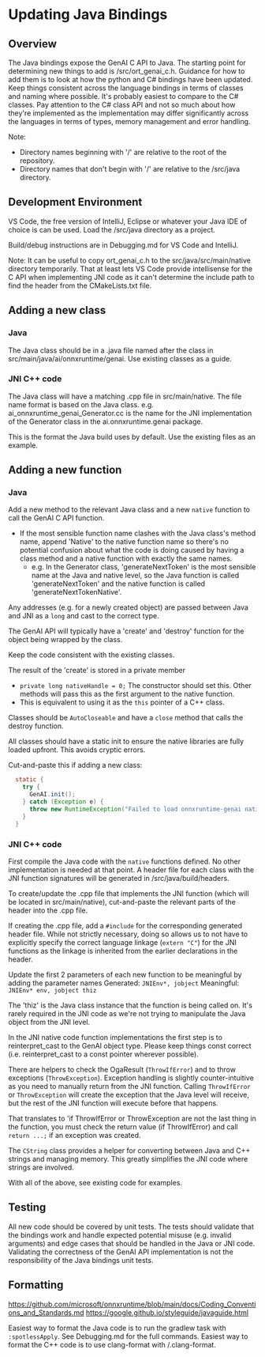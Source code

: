 # Updating Java Bindings

## Overview

The Java bindings expose the GenAI C API to Java. The starting point for determining new things to add is /src/ort_genai_c.h.
Guidance for how to add them is to look at how the python and C# bindings have been updated.
Keep things consistent across the language bindings in terms of classes and naming where possible.
It's probably easiest to compare to the C# classes. Pay attention to the C# class API and not so much about how they're implemented as the implementation may differ significantly across the languages in terms of types, memory management and error handling.

Note: 
- Directory names beginning with '/' are relative to the root of the repository.
- Directory names that don't begin with '/' are relative to the /src/java directory.

## Development Environment

VS Code, the free version of IntelliJ, Eclipse or whatever your Java IDE of choice is can be used. 
Load the /src/java directory as a project. 

Build/debug instructions are in Debugging.md for VS Code and IntelliJ. 

Note: It can be useful to copy ort_genai_c.h to the src/java/src/main/native directory temporarily. 
That at least lets VS Code provide intellisense for the C API when implementing JNI code as it can't determine the 
include path to find the header from the CMakeLists.txt file.

## Adding a new class
### Java
The Java class should be in a .java file named after the class in src/main/java/ai/onnxruntime/genai. 
Use existing classes as a guide.

### JNI C++ code
The Java class will have a matching .cpp file in src/main/native. 
The file name format is based on the Java class. 
e.g. ai_onnxruntime_genai_Generator.cc is the name for the JNI implementation of the Generator class in the ai.onnxruntime.genai package.

This is the format the Java build uses by default. Use the existing files as an example.

## Adding a new function
### Java
Add a new method to the relevant Java class and a new `native` function to call the GenAI C API function. 
- If the most sensible function name clashes with the Java class's method name, append 'Native' to the native function name
so there's no potential confusion about what the code is doing caused by having a class method and a native function with exactly the same names.
  - e.g. In the Generator class, 'generateNextToken' is the most sensible name at the Java and native level, so the Java function is called 'generateNextToken' and the native function is called 'generateNextTokenNative'.

Any addresses (e.g. for a newly created object) are passed between Java and JNI as a `long` and cast to the correct type.

The GenAI API will typically have a 'create' and 'destroy' function for the object being wrapped by the class.

Keep the code consistent with the existing classes.

The result of the 'create' is stored in a private member
- `private long nativeHandle = 0;`
The constructor should set this.
Other methods will pass this as the first argument to the native function.
- This is equivalent to using it as the `this` pointer of a C++ class.

Classes should be `AutoCloseable` and have a `close` method that calls the destroy function.

All classes should have a static init to ensure the native libraries are fully loaded upfront. This avoids cryptic errors.

Cut-and-paste this if adding a new class:
```java
  static {
    try {
      GenAI.init();
    } catch (Exception e) {
      throw new RuntimeException("Failed to load onnxruntime-genai native libraries", e);
    }
  }
```

### JNI C++ code
First compile the Java code with the `native` functions defined. No other implementation is needed at that point.
A header file for each class with the JNI function signatures will be generated in /src/java/build/headers.

To create/update the .cpp file that implements the JNI function (which will be located in src/main/native), 
cut-and-paste the relevant parts of the header into the .cpp file.

If creating the .cpp file, add a `#include` for the corresponding generated header file.
While not strictly necessary, doing so allows us to not have to explicitly specify the correct language linkage
(`extern "C"`) for the JNI functions as the linkage is inherited from the earlier declarations in the header.

Update the first 2 parameters of each new function to be meaningful by adding the parameter names
    Generated:  `JNIEnv*, jobject`
    Meaningful: `JNIEnv* env, jobject thiz`

The 'thiz' is the Java class instance that the function is being called on. 
It's rarely required in the JNI code as we're not trying to manipulate the Java object from the JNI level.

In the JNI native code function implementations the first step is to reinterpret_cast to the GenAI object type. 
Please keep things const correct (i.e. reinterpret_cast to a const pointer wherever possible).

There are helpers to check the OgaResult (`ThrowIfError`) and to throw exceptions (`ThrowException`). 
Exception handling is slightly counter-intuitive as you need to manually return from the JNI function. 
Calling `ThrowIfError` or `ThrowException` will create the exception that the Java level will receive, 
but the rest of the JNI function will execute before that happens.

That translates to 'if ThrowIfError or ThrowException are not the last thing in the function, you must check the return value (if ThrowIfError) and call `return ...;` if an exception was created.

The `CString` class provides a helper for converting between Java and C++ strings and managing memory.
This greatly simplifies the JNI code where strings are involved.

With all of the above, see existing code for examples.

## Testing

All new code should be covered by unit tests.
The tests should validate that the bindings work and handle expected potential misuse (e.g. invalid arguments) 
and edge cases that should be handled in the Java or JNI code. 
Validating the correctness of the GenAI API implementation is not the responsibility of the Java bindings unit tests.


## Formatting

https://github.com/microsoft/onnxruntime/blob/main/docs/Coding_Conventions_and_Standards.md
https://google.github.io/styleguide/javaguide.html

Easiest way to format the Java code is to run the gradlew task with `:spotlessApply`. See Debugging.md for the full commands.
Easiest way to format the C++ code is to use clang-format with /.clang-format.